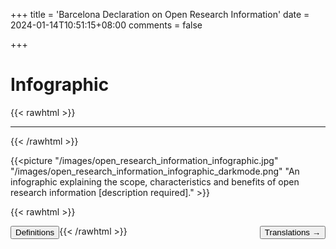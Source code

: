 +++
title = 'Barcelona Declaration on Open Research Information'
date = 2024-01-14T10:51:15+08:00
comments = false

+++

# Infographic
{{< rawhtml >}}
<hr class="small">
{{< /rawhtml >}}

{{<picture "/images/open_research_information_infographic.jpg" "/images/open_research_information_infographic_darkmode.png" "An infographic explaining the scope, characteristics and benefits of open research information [description required]." >}}

{{< rawhtml >}}

<button style="float:left" onclick="document.location='/definitions'">Definitions</button> 

<button style="float:right" onclick="document.location='/translations'">Translations &rarr;</button> 

{{< /rawhtml >}}
